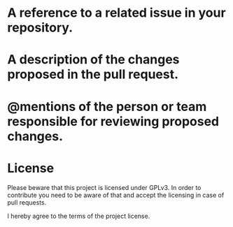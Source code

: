 # A reference to a related issue in your repository.
# A description of the changes proposed in the pull request.
# @mentions of the person or team responsible for reviewing proposed changes.

# License
Please beware that this project is licensed under GPLv3. In order to contribute you need to be aware of that and accept the licensing in case of pull requests.

I hereby agree to the terms of the project license.
